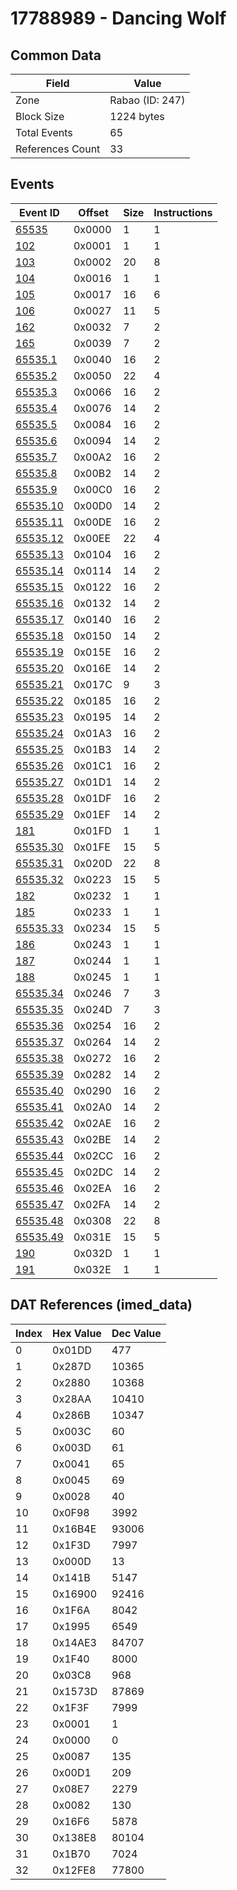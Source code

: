 # 17788989 - Dancing Wolf

## Common Data

| Field            | Value           |
|------------------|-----------------|
| Zone             | Rabao (ID: 247) |
| Block Size       | 1224 bytes      |
| Total Events     | 65              |
| References Count | 33              |

## Events

| Event ID                  | Offset   |   Size |   Instructions |
|---------------------------|----------|--------|----------------|
| [65535](./65535.md)       | 0x0000   |      1 |              1 |
| [102](./102.md)           | 0x0001   |      1 |              1 |
| [103](./103.md)           | 0x0002   |     20 |              8 |
| [104](./104.md)           | 0x0016   |      1 |              1 |
| [105](./105.md)           | 0x0017   |     16 |              6 |
| [106](./106.md)           | 0x0027   |     11 |              5 |
| [162](./162.md)           | 0x0032   |      7 |              2 |
| [165](./165.md)           | 0x0039   |      7 |              2 |
| [65535.1](./65535.1.md)   | 0x0040   |     16 |              2 |
| [65535.2](./65535.2.md)   | 0x0050   |     22 |              4 |
| [65535.3](./65535.3.md)   | 0x0066   |     16 |              2 |
| [65535.4](./65535.4.md)   | 0x0076   |     14 |              2 |
| [65535.5](./65535.5.md)   | 0x0084   |     16 |              2 |
| [65535.6](./65535.6.md)   | 0x0094   |     14 |              2 |
| [65535.7](./65535.7.md)   | 0x00A2   |     16 |              2 |
| [65535.8](./65535.8.md)   | 0x00B2   |     14 |              2 |
| [65535.9](./65535.9.md)   | 0x00C0   |     16 |              2 |
| [65535.10](./65535.10.md) | 0x00D0   |     14 |              2 |
| [65535.11](./65535.11.md) | 0x00DE   |     16 |              2 |
| [65535.12](./65535.12.md) | 0x00EE   |     22 |              4 |
| [65535.13](./65535.13.md) | 0x0104   |     16 |              2 |
| [65535.14](./65535.14.md) | 0x0114   |     14 |              2 |
| [65535.15](./65535.15.md) | 0x0122   |     16 |              2 |
| [65535.16](./65535.16.md) | 0x0132   |     14 |              2 |
| [65535.17](./65535.17.md) | 0x0140   |     16 |              2 |
| [65535.18](./65535.18.md) | 0x0150   |     14 |              2 |
| [65535.19](./65535.19.md) | 0x015E   |     16 |              2 |
| [65535.20](./65535.20.md) | 0x016E   |     14 |              2 |
| [65535.21](./65535.21.md) | 0x017C   |      9 |              3 |
| [65535.22](./65535.22.md) | 0x0185   |     16 |              2 |
| [65535.23](./65535.23.md) | 0x0195   |     14 |              2 |
| [65535.24](./65535.24.md) | 0x01A3   |     16 |              2 |
| [65535.25](./65535.25.md) | 0x01B3   |     14 |              2 |
| [65535.26](./65535.26.md) | 0x01C1   |     16 |              2 |
| [65535.27](./65535.27.md) | 0x01D1   |     14 |              2 |
| [65535.28](./65535.28.md) | 0x01DF   |     16 |              2 |
| [65535.29](./65535.29.md) | 0x01EF   |     14 |              2 |
| [181](./181.md)           | 0x01FD   |      1 |              1 |
| [65535.30](./65535.30.md) | 0x01FE   |     15 |              5 |
| [65535.31](./65535.31.md) | 0x020D   |     22 |              8 |
| [65535.32](./65535.32.md) | 0x0223   |     15 |              5 |
| [182](./182.md)           | 0x0232   |      1 |              1 |
| [185](./185.md)           | 0x0233   |      1 |              1 |
| [65535.33](./65535.33.md) | 0x0234   |     15 |              5 |
| [186](./186.md)           | 0x0243   |      1 |              1 |
| [187](./187.md)           | 0x0244   |      1 |              1 |
| [188](./188.md)           | 0x0245   |      1 |              1 |
| [65535.34](./65535.34.md) | 0x0246   |      7 |              3 |
| [65535.35](./65535.35.md) | 0x024D   |      7 |              3 |
| [65535.36](./65535.36.md) | 0x0254   |     16 |              2 |
| [65535.37](./65535.37.md) | 0x0264   |     14 |              2 |
| [65535.38](./65535.38.md) | 0x0272   |     16 |              2 |
| [65535.39](./65535.39.md) | 0x0282   |     14 |              2 |
| [65535.40](./65535.40.md) | 0x0290   |     16 |              2 |
| [65535.41](./65535.41.md) | 0x02A0   |     14 |              2 |
| [65535.42](./65535.42.md) | 0x02AE   |     16 |              2 |
| [65535.43](./65535.43.md) | 0x02BE   |     14 |              2 |
| [65535.44](./65535.44.md) | 0x02CC   |     16 |              2 |
| [65535.45](./65535.45.md) | 0x02DC   |     14 |              2 |
| [65535.46](./65535.46.md) | 0x02EA   |     16 |              2 |
| [65535.47](./65535.47.md) | 0x02FA   |     14 |              2 |
| [65535.48](./65535.48.md) | 0x0308   |     22 |              8 |
| [65535.49](./65535.49.md) | 0x031E   |     15 |              5 |
| [190](./190.md)           | 0x032D   |      1 |              1 |
| [191](./191.md)           | 0x032E   |      1 |              1 |

## DAT References (imed_data)

|   Index | Hex Value   |   Dec Value |
|---------|-------------|-------------|
|       0 | 0x01DD      |         477 |
|       1 | 0x287D      |       10365 |
|       2 | 0x2880      |       10368 |
|       3 | 0x28AA      |       10410 |
|       4 | 0x286B      |       10347 |
|       5 | 0x003C      |          60 |
|       6 | 0x003D      |          61 |
|       7 | 0x0041      |          65 |
|       8 | 0x0045      |          69 |
|       9 | 0x0028      |          40 |
|      10 | 0x0F98      |        3992 |
|      11 | 0x16B4E     |       93006 |
|      12 | 0x1F3D      |        7997 |
|      13 | 0x000D      |          13 |
|      14 | 0x141B      |        5147 |
|      15 | 0x16900     |       92416 |
|      16 | 0x1F6A      |        8042 |
|      17 | 0x1995      |        6549 |
|      18 | 0x14AE3     |       84707 |
|      19 | 0x1F40      |        8000 |
|      20 | 0x03C8      |         968 |
|      21 | 0x1573D     |       87869 |
|      22 | 0x1F3F      |        7999 |
|      23 | 0x0001      |           1 |
|      24 | 0x0000      |           0 |
|      25 | 0x0087      |         135 |
|      26 | 0x00D1      |         209 |
|      27 | 0x08E7      |        2279 |
|      28 | 0x0082      |         130 |
|      29 | 0x16F6      |        5878 |
|      30 | 0x138E8     |       80104 |
|      31 | 0x1B70      |        7024 |
|      32 | 0x12FE8     |       77800 |
